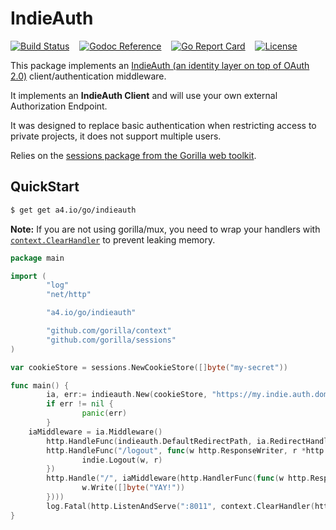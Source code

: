 # IndieAuth

[![Build Status](https://d.a4.io/api/badges/tsileo/indieauth/status.svg)](https://d.a4.io/tsileo/indieauth)
&nbsp; &nbsp;[![Godoc Reference](https://godoc.org/a4.io/go/indieauth?status.svg)](https://godoc.org/a4.io/go/indieauth)
&nbsp; &nbsp;[![Go Report Card](https://goreportcard.com/badge/a4.io/go/indieauth)](https://goreportcard.com/report/a4.io/go/indieauth)
&nbsp; &nbsp;[![License](http://img.shields.io/badge/license-MIT-red.svg?style=flat)](https://raw.githubusercontent.com/tsileo/indieauth/master/LICENSE)

This package implements an [IndieAuth (an identity layer on top of OAuth 2.0)](https://www.w3.org/TR/indieauth/) client/authentication middleware.

It implements an **IndieAuth Client** and will use your own external Authorization Endpoint.

It was designed to replace basic authentication when restricting access to private projects, it does not support multiple users.

Relies on the [sessions package from the Gorilla web toolkit](http://www.gorillatoolkit.org/pkg/sessions).

## QuickStart

```bash
$ get get a4.io/go/indieauth
```

**Note:** If you are not using gorilla/mux, you need to wrap your handlers with [`context.ClearHandler`](http://www.gorillatoolkit.org/pkg/context#ClearHandler) to prevent leaking memory.

```go
package main

import (
        "log"
        "net/http"

        "a4.io/go/indieauth"

        "github.com/gorilla/context"
        "github.com/gorilla/sessions"
)

var cookieStore = sessions.NewCookieStore([]byte("my-secret"))

func main() {
        ia, err:= indieauth.New(cookieStore, "https://my.indie.auth.domain")
        if err != nil {
                panic(err)
        }
	iaMiddleware = ia.Middleware()
        http.HandleFunc(indieauth.DefaultRedirectPath, ia.RedirectHandler)
        http.HandleFunc("/logout", func(w http.ResponseWriter, r *http.Request) {
                indie.Logout(w, r)
        })
        http.Handle("/", iaMiddleware(http.HandlerFunc(func(w http.ResponseWriter, r *http.Request) {
                w.Write([]byte("YAY!"))
        })))
        log.Fatal(http.ListenAndServe(":8011", context.ClearHandler(http.DefaultServeMux)))
}
```
